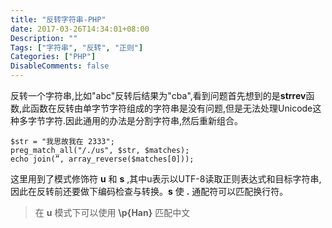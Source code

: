 ```yaml
---
title: "反转字符串-PHP"
date: 2017-03-26T14:34:01+08:00
Description: ""
Tags: ["字符串", "反转", "正则"]
Categories: ["PHP"]
DisableComments: false
---
```


反转一个字符串,比如"abc"反转后结果为"cba",看到问题首先想到的是**strrev**函数,此函数在反转由单字节字符组成的字符串是没有问题,但是无法处理Unicode这种多字节字符.因此通用的办法是分割字符串,然后重新组合。

```
$str = "我思故我在 2333";
preg_match_all("/./us", $str, $matches);
echo join(”, array_reverse($matches[0]));
```
这里用到了模式修饰符 **u** 和 **s** ,其中u表示以UTF-8读取正则表达式和目标字符串,因此在反转前还要做下编码检查与转换。**s** 使 **.** 通配符可以匹配换行符。
> 在 **u** 模式下可以使用 **\p{Han}** 匹配中文
